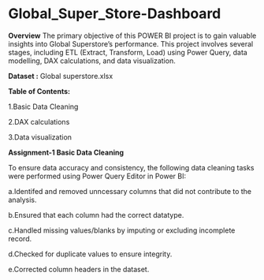 # Global_Super_Store-Dashboard

**Overview**
The primary objective of this POWER BI project is to gain valuable insights into Global Superstore’s performance.
This project involves several stages, including ETL (Extract, Transform, Load) using Power Query, data modelling, DAX calculations, and data visualization.  


**Dataset :** Global superstore.xlsx

**Table of Contents:**

1.Basic Data Cleaning

2.DAX calculations

3.Data visualization

**Assignment-1  Basic Data Cleaning**

To ensure data accuracy and consistency, the following data cleaning tasks were performed using Power Query Editor in Power BI:

a.Identifed and removed unncessary columns that did not contribute to the analysis.

b.Ensured that each column had the correct datatype.

c.Handled missing values/blanks by imputing or excluding incomplete record.

d.Checked for duplicate values to ensure integrity.

e.Corrected column headers in the dataset.
 

